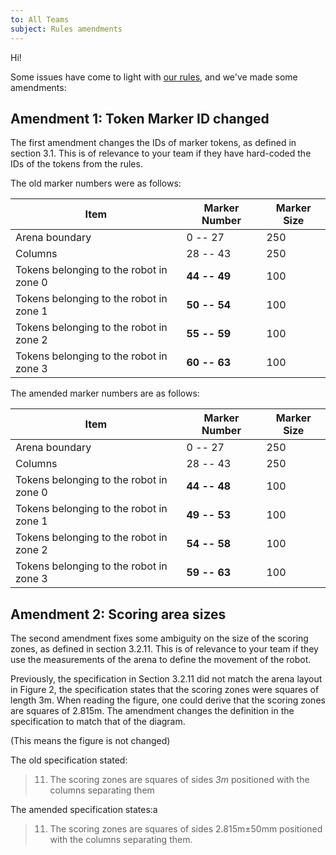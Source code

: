 ```yaml
---
to: All Teams
subject: Rules amendments
---
```


Hi!

Some issues have come to light with [our rules][rules], and we've made some amendments:

## Amendment 1: Token Marker ID changed

The first amendment changes the IDs of marker tokens, as defined in section 3.1. This is of relevance to your team if they have hard-coded the IDs of the tokens from the rules.

The old marker numbers were as follows:

| Item                                    | Marker Number     | Marker Size      |
|-----------------------------------------|-------------------|------------------|
| Arena boundary                          |     0 -- 27       |           250    |
| Columns                                 |    28 -- 43       |           250    |
| Tokens belonging to the robot in zone 0 |    **44 -- 49**   |           100    |
| Tokens belonging to the robot in zone 1 |    **50 -- 54**   |           100    |
| Tokens belonging to the robot in zone 2 |    **55 -- 59**   |           100    |
| Tokens belonging to the robot in zone 3 |    **60 -- 63**   |           100    |

The amended marker numbers are as follows:

| Item                                    | Marker Number     | Marker Size      |
|-----------------------------------------|-------------------|------------------|
| Arena boundary                          |     0 -- 27       |           250    |
| Columns                                 |    28 -- 43       |           250    |
| Tokens belonging to the robot in zone 0 |    **44 -- 48**   |           100    |
| Tokens belonging to the robot in zone 1 |    **49 -- 53**   |           100    |
| Tokens belonging to the robot in zone 2 |    **54 -- 58**   |           100    |
| Tokens belonging to the robot in zone 3 |    **59 -- 63**   |           100    |

## Amendment 2: Scoring area sizes

The second amendment fixes some ambiguity on the size of the scoring zones, as defined in section 3.2.11. This is of relevance to your team if they use the measurements of the arena to define the movement of the robot.

Previously, the specification in Section 3.2.11 did not match the arena layout in Figure 2, the specification states that the scoring zones were squares of length 3m. When reading the figure, one could derive that the scoring zones are squares of 2.815m. The amendment changes the definition in the specification to match that of the diagram.

(This means the figure is not changed)

The old specification stated:

> 11. The scoring zones are squares of sides *3m* positioned with the columns separating
them

The amended specification states:a

> 11. The scoring zones are squares of sides 2.815m±50mm positioned with the columns separating them.


[rules]: https://docs.sourcebots.co.uk/rules/
